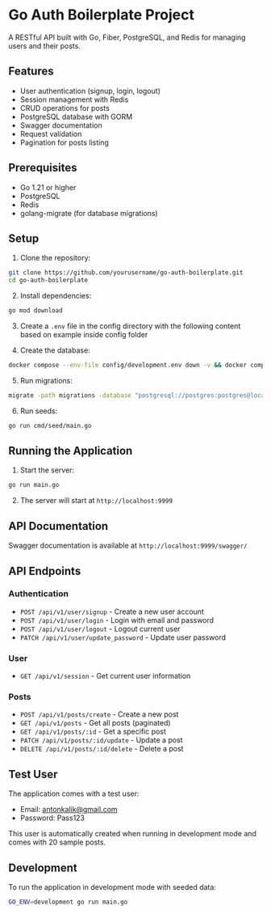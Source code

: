 # Go Auth Boilerplate Project

A RESTful API built with Go, Fiber, PostgreSQL, and Redis for managing users and their posts.

## Features

- User authentication (signup, login, logout)
- Session management with Redis
- CRUD operations for posts
- PostgreSQL database with GORM
- Swagger documentation
- Request validation
- Pagination for posts listing

## Prerequisites

- Go 1.21 or higher
- PostgreSQL
- Redis
- golang-migrate (for database migrations)

## Setup

1. Clone the repository:
```bash
git clone https://github.com/yourusername/go-auth-boilerplate.git
cd go-auth-boilerplate
```

2. Install dependencies:
```bash
go mod download
```

3. Create a `.env` file in the config directory with the following content based on example inside config folder

4. Create the database:
```bash
docker compose --env-file config/development.env down -v && docker compose --env-file config/development.env up -d
```

5. Run migrations:
```bash
migrate -path migrations -database "postgresql://postgres:postgres@localhost:5432/go_auth_boilerplate?sslmode=disable" up
```

6. Run seeds:
```bash
go run cmd/seed/main.go
```

## Running the Application

1. Start the server:
```bash
go run main.go
```

2. The server will start at `http://localhost:9999`

## API Documentation

Swagger documentation is available at `http://localhost:9999/swagger/`

## API Endpoints

### Authentication
- `POST /api/v1/user/signup` - Create a new user account
- `POST /api/v1/user/login` - Login with email and password
- `POST /api/v1/user/logout` - Logout current user
- `PATCH /api/v1/user/update_password` - Update user password

### User
- `GET /api/v1/session` - Get current user information

### Posts
- `POST /api/v1/posts/create` - Create a new post
- `GET /api/v1/posts` - Get all posts (paginated)
- `GET /api/v1/posts/:id` - Get a specific post
- `PATCH /api/v1/posts/:id/update` - Update a post
- `DELETE /api/v1/posts/:id/delete` - Delete a post

## Test User

The application comes with a test user:
- Email: antonkalik@gmail.com
- Password: Pass123

This user is automatically created when running in development mode and comes with 20 sample posts.

## Development

To run the application in development mode with seeded data:
```bash
GO_ENV=development go run main.go
``` 